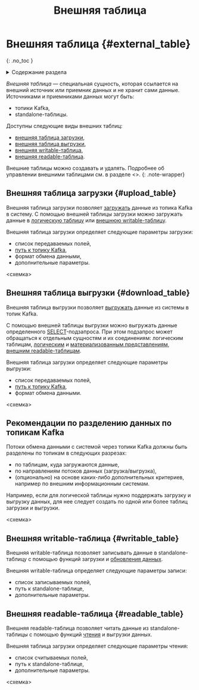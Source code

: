 ﻿---
layout: default
title: Внешняя таблица
nav_order: 7
parent: Основные понятия
grand_parent: Обзор понятий, компонентов и связей
has_children: false
has_toc: false
---

# Внешняя таблица {#external_table}
{: .no_toc }

<details markdown="block">
  <summary>
    Содержание раздела
  </summary>
  {: .text-delta }
1. TOC
{:toc}
</details>

_Внешняя таблица_ — специальная сущность, которая ссылается на внешний источник или приемник данных и не хранит сами данные. 
Источниками и приемниками данных могут быть:
* топики Kafka,
* standalone-таблицы.

Доступны следующие виды внешних таблиц:
* [внешняя таблица загрузки](#upload_table),
* [внешняя таблица выгрузки](#download_table),
* [внешняя writable-таблица](#writable_table),
* [внешняя readable-таблица](#readable_table).

Внешние таблицы можно создавать и удалять. Подробнее об управлении внешними таблицами см. в разделе <>.
{: .note-wrapper}

## Внешняя таблица загрузки {#upload_table}

Внешняя таблица загрузки позволяет [загружать](../../../working_with_system/data_upload/data_upload.md) данные
из топика Kafka в систему. С помощью внешней таблицы загрузки можно загружать данные в 
[логическую таблицу](../../../overview/main_concepts/logical_table/logical_table.md) 
или [внешнюю writable-таблицу](#writable_table).

Внешняя таблица загрузки определяет следующие параметры загрузки:
* список передаваемых полей,
* [путь к топику Kafka](../../../reference/path_to_kafka_topic/path_to_kafka_topic.md),
* формат обмена данными,
* дополнительные параметры.

<схемка>

## Внешняя таблица выгрузки {#download_table}

Внешняя таблица выгрузки позволяет [выгружать](../../../working_with_system/data_download/data_download.md) данные
из системы в топик Kafka. 

С помощью внешней таблицы выгрузки можно выгружать данные определенного 
[SELECT](../../../reference/sql_plus_requests/SELECT/SELECT.md)-подзапроса. При 
этом подзапрос может обращаться к отдельным сущностям и их соединениям: логическим таблицам, 
[логическим](../../../overview/main_concepts/logical_view/logical_view.md) и 
[материализованным представлениям](../../../overview/main_concepts/materialized_view/materialized_view.md), 
[внешним readable-таблицам](#readable_table).

Внешняя таблица загрузки определяет следующие параметры выгрузки:
* список передаваемых полей,
* [путь к топику Kafka](../../../reference/path_to_kafka_topic/path_to_kafka_topic.md),
* формат обмена данными.

<схемка>

## Рекомендации по разделению данных по топикам Kafka

Потоки обмена данными с системой через топики Kafka должны быть разделены по топикам в следующих разрезах:
* по таблицам, куда загружаются данные,
* по направлениям потоков данных (загрузка/выгрузка),
* (опционально) на основе каких-либо дополнительных критериев, например по внешним информационным системам.

Например, если для логической таблицы нужно поддержать загрузку и выгрузку данных, для нее следует создать 
по одной или более таблиц загрузки и выгрузки.

<схемка>

## Внешняя writable-таблица {#writable_table}

Внешняя writable-таблица позволяет записывать данные в standalone-таблицу с помощью функций загрузки и 
[обновления данных](../../../working_with_system/data_update/data_update.md).

Внешняя writable-таблица определяет следующие параметры записи:
* список записываемых полей,
* путь к standalone-таблице,
* дополнительные параметры.

## Внешняя readable-таблица {#readable_table}

Внешняя readable-таблица позволяет читать данные из standalone-таблицы с помощью функций 
[чтения](../../../working_with_system/data_reading/data_reading.md) и выгрузки данных.

Внешняя таблица загрузки определяет следующие параметры чтения:
* список считываемых полей,
* путь к standalone-таблице,
* дополнительные параметры.

<схемка>